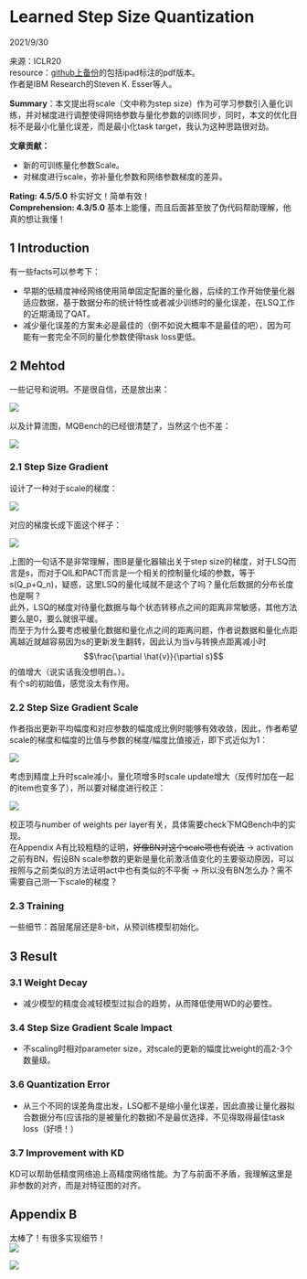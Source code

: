 # Learned Step Size Quantization  

2021/9/30  

来源：ICLR20  
resource：[github上备份](https://github.com/YouCaiJun98/YouCaiJun98.github.io/blob/master/articles/ModelCompression/Quantization/LSQ.pdf)的包括ipad标注的pdf版本。  
作者是IBM Research的Steven K. Esser等人。  

**Summary**：本文提出将scale（文中称为step size）作为可学习参数引入量化训练，并对梯度进行调整使得网络参数与量化参数的训练同步，同时，本文的优化目标不是最小化量化误差，而是最小化task target，我认为这种思路很对劲。        

**文章贡献：**  
* 新的可训练量化参数Scale。    
* 对梯度进行scale，弥补量化参数和网络参数梯度的差异。  

**Rating: 4.5/5.0** 朴实好文！简单有效！  
**Comprehension: 4.3/5.0** 基本上能懂，而且后面甚至放了伪代码帮助理解，他真的想让我懂！  

## 1 Introduction  
有一些facts可以参考下：  
* 早期的低精度神经网络使用简单固定配置的量化器，后续的工作开始使量化器适应数据，基于数据分布的统计特性或者减少训练时的量化误差，在LSQ工作的近期涌现了QAT。  
* 减少量化误差的方案未必是最佳的（倒不如说大概率不是最佳的吧），因为可能有一套完全不同的量化参数使得task loss更低。  

## 2 Mehtod  
一些记号和说明。不是很自信，还是放出来：  

![](https://raw.githubusercontent.com/YouCaiJun98/MyPicBed/main/imgs/202110120001.jpg)  

以及计算流图，MQBench的已经很清楚了，当然这个也不差：  

![](https://raw.githubusercontent.com/YouCaiJun98/MyPicBed/main/imgs/202110120002.png)  

### 2.1 Step Size Gradient  
设计了一种对于scale的梯度：  

![](https://raw.githubusercontent.com/YouCaiJun98/MyPicBed/main/imgs/202110120003.jpg)  

对应的梯度长成下面这个样子：  

![](https://raw.githubusercontent.com/YouCaiJun98/MyPicBed/main/imgs/202110120004.png)  

上图的一句话不是非常理解，图B是量化器输出关于step size的梯度，对于LSQ而言是s，而对于QIL和PACT而言是一个相关的控制量化域的参数，等于s(Q_p+Q_n)，疑惑，这里LSQ的量化域就不是这个了吗？量化后数据的分布长度也是啊？  
此外，LSQ的梯度对待量化数据与每个状态转移点之间的距离非常敏感，其他方法要么是0，要么就很平缓。  
而至于为什么要考虑被量化数据和量化点之间的距离问题，作者说数据和量化点距离越近就越容易因为s的更新发生翻转，因此认为当v与转换点距离减小时$$\frac{\partial \hat{v}}{\partial s}$$的值增大（说实话我没想明白。）。  
有个s的初始值，感觉没太有作用。  

### 2.2 Step Size Gradient Scale  
作者指出更新平均幅度和对应参数的幅度成比例时能够有效收敛，因此，作者希望scale的梯度和幅度的比值与参数的梯度/幅度比值接近，即下式近似为1：  

![](https://raw.githubusercontent.com/YouCaiJun98/MyPicBed/main/imgs/202110120005.png)  

考虑到精度上升时scale减小，量化项增多时scale update增大（反传时加在一起的item也变多了），所以要对梯度进行校正：  

![](https://raw.githubusercontent.com/YouCaiJun98/MyPicBed/main/imgs/202110120006.jpg)  

校正项与number of weights per layer有关，具体需要check下MQBench中的实现。  
在Appendix A有比较粗糙的证明，~~好像BN对这个scale项也有说法~~ -> activation之前有BN，假设BN scale参数的更新是量化前激活值变化的主要驱动原因，可以按照与之前类似的方法证明act中也有类似的不平衡 -> 所以没有BN怎么办？需不需要自己测一下scale的梯度？    

### 2.3 Training  
一些细节：首层尾层还是8-bit，从预训练模型初始化。  

## 3 Result  
### 3.1 Weight Decay  
* 减少模型的精度会减轻模型过拟合的趋势，从而降低使用WD的必要性。  

### 3.4 Step Size Gradient Scale Impact  
* 不scaling时相对parameter size，对scale的更新的幅度比weight的高2-3个数量级。  

### 3.6 Quantization Error  
* 从三个不同的误差角度出发，LSQ都不是缩小量化误差，因此直接让量化器拟合数据分布(应该指的是被量化的数据)不是最优选择，不见得取得最佳task loss（好喷！）  

### 3.7 Improvement with KD  
KD可以帮助低精度网络追上高精度网络性能。为了与前面不矛盾，我理解这里是非参数的对齐，而是对特征图的对齐。    

## Appendix B  
太棒了！有很多实现细节！  
![](https://raw.githubusercontent.com/YouCaiJun98/MyPicBed/main/imgs/202110120007.jpg)  

![](https://raw.githubusercontent.com/YouCaiJun98/MyPicBed/main/imgs/202110120008.jpg)
